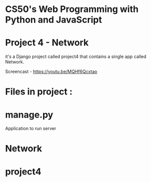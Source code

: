 # CS50's Web Programming with Python and JavaScript

# Project 4 - Network

it's a Django project called project4 that contains a single app called Network.

Screencast - https://youtu.be/MQHf6Qcxtao

# Files in project :

# manage.py

Application to run server

# Network

# project4

